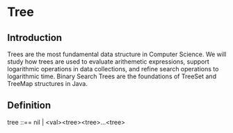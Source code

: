 # Tree

## Introduction
 
Trees are the most fundamental data structure in Computer Science. We will study how trees are used to evaluate arithemetic expressions, support logarithmic operations in data collections, and refine search operations to logarithmic time. Binary Search Trees are the foundations of TreeSet and TreeMap structures in Java.

## Definition

tree ::== nil | \<val\>\<tree\>\<tree\>...\<tree\>
